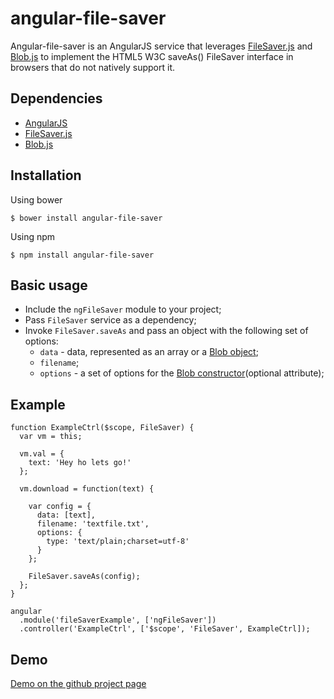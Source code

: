 angular-file-saver
=========
Angular-file-saver is an AngularJS service that leverages
[FileSaver.js](https://github.com/eligrey/FileSaver.js/) and
[Blob.js](https://github.com/eligrey/Blob.js/) to implement the HTML5 W3C
saveAs() FileSaver interface in browsers that do not natively support it.

## Dependencies
- [AngularJS](https://github.com/angular/angular.js)
- [FileSaver.js](https://github.com/eligrey/FileSaver.js/)
- [Blob.js](https://github.com/eligrey/Blob.js/)

## Installation
Using bower
```
$ bower install angular-file-saver
```
Using npm
```
$ npm install angular-file-saver
```

## Basic usage
- Include the `ngFileSaver` module to your project;
- Pass `FileSaver` service as a dependency;
- Invoke `FileSaver.saveAs` and pass an object with the following set of options:
  - `data` - data, represented as an array or a [Blob object](https://developer.mozilla.org/en/docs/Web/API/Blob);
  - `filename`;
  - `options` - a set of options for the [Blob constructor](https://developer.mozilla.org/en/docs/Web/API/Blob)(optional attribute);

## Example
```
function ExampleCtrl($scope, FileSaver) {
  var vm = this;

  vm.val = {
    text: 'Hey ho lets go!'
  };

  vm.download = function(text) {

    var config = {
      data: [text],
      filename: 'textfile.txt',
      options: {
        type: 'text/plain;charset=utf-8'
      }
    };

    FileSaver.saveAs(config);
  };
}

angular
  .module('fileSaverExample', ['ngFileSaver'])
  .controller('ExampleCtrl', ['$scope', 'FileSaver', ExampleCtrl]);
```

## Demo
[Demo on the github project page](http://alferov.github.io/angular-file-saver/#demo)
